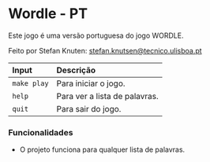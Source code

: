 
# Wordle - PT

Este jogo é uma versão portuguesa do jogo WORDLE.

Feito por Stefan Knuten: stefan.knutsen@tecnico.ulisboa.pt





| Input | Descrição                           |
| :---------- | :---------------------------------- |
| `make play` | Para iniciar o jogo. |
| `help` | Para ver a lista de palavras. |
| `quit` | Para sair do jogo. |

### Funcionalidades

- O projeto funciona para qualquer lista de palavras.

